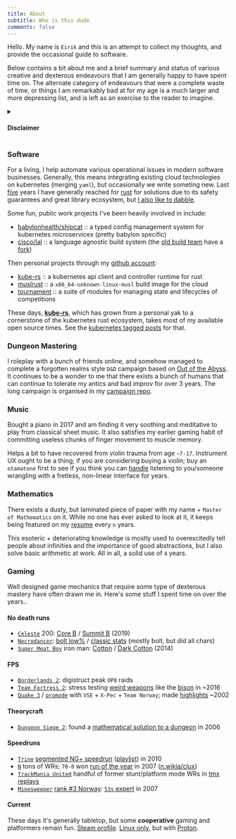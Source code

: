 ```yaml
---
title: About
subtitle: Who is this dude
comments: false
---
```


Hello. My name is `Eirik` and this is an attempt to collect my thoughts, and provide the occasional guide to software.

Below contains a bit about me and a brief summary and status of various creative and dexterous endeavours that I am generally happy to have spent time on. The alternate category of endeavours that were a complete waste of time, or things I am remarkably bad at for my age is a much larger and more depressing list, and is left as an exercise to the reader to imagine.

<details><summary><h4>Disclaimer</h4></summary>

<small>Posts herein are my own opinions and not those of my employer(s). Words like **we** or **us** is often used in the the mathematical (collaborative) sense and does not necessarily mean consensus.
</small>

<small><small>THESE POSTS ARE DISTRIBUTED “AS IS”, WITHOUT WARRANTY OF ANY KIND, EXPRESS OR IMPLIED, INCLUDING BUT NOT LIMITED TO THE WARRANTIES OF MERCHANTABILITY, FITNESS FOR A PARTICULAR PURPOSE AND NONINFRINGEMENT. IN NO EVENT SHALL THE POSTER BE LIABLE FOR ANY CLAIM.
</small></small>
</details>

### Software
For a living, I help automate various operational issues in modern software businesses. Generally, this means integrating existing cloud technologies on kubernetes (merging `yaml`), but occasionally we write someting new. Last [five](https://github.com/cisco/lal-build-manager/commit/5247fb2755cf936a81ed9e82ff6b7bbc0af8a03a) years I have generally reached for [rust](https://www.rust-lang.org/) for solutions due to its safety guarantees and great library ecosystem, but [I also like to dabble](https://github.com/clux/magic-forest).

Some fun, public work projects I've been heavily involved in include:

- [babylonhealth/shipcat](https://github.com/Babylonpartners/shipcat) :: a typed config management system for kubernetes microservices (pretty babylon specific)
- [cisco/lal](https://github.com/cisco/lal-build-manager) :: a language agnostic build system (the [old build team](https://github.com/orgs/lalbuild/people) have a [fork](https://github.com/lalbuild/lal))

Then personal projects through my [github account](https://github.com/clux?tab=repositories):

- [kube-rs](https://github.com/kube-rs/kube-rs) :: a kubernetes api client and controller runtime for rust
- [muslrust](https://github.com/clux/muslrust) :: a `x86_64-unknown-linux-musl` build image for the cloud
- [tournament](https://github.com/clux/tournament) :: a suite of modules for managing state and lifecycles of competitions


These days, **[kube-rs](https://github.com/kube-rs/kube-rs)**, which has grown from a personal yak to a cornerstone of the kubernetes rust ecosystem, takes most of my available open source times. See the [kubernetes tagged posts](/tags/kubernetes) for that.

### Dungeon Mastering
I roleplay with a bunch of friends online, and somehow managed to complete a forgotten realms style `D&D` campaign based on [Out of the Abyss](http://dnd.wizards.com/products/tabletop-games/rpg-products/outoftheabyss). It continues to be a wonder to me that there exists a bunch of humans that can continue to tolerate my antics and bad improv for over 3 years. The long campaign is organised in my [campaign repo](https://github.com/clux/campaign).

### Music
Bought a piano in 2017 and am finding it very soothing and meditative to play from classical sheet music. It also satisfies my earlier gaming habit of committing useless chunks of finger movement to muscle memory.

Helps a bit to have recovered from violin trauma from age `~7-17`. Instrument UX ought to be a thing; if you are considering buying a violin; buy an `otamatone` first to see if you think you can [handle](https://www.stoppingpoints.com/devils-dictionary/fiddle.html) listening to you/someone wrangling with a fretless, non-linear interface for years.

### Mathematics
There exists a dusty, but laminated piece of paper with my name +  `Master of Mathematics` on it. While no one has ever asked to look at it, it keeps being featured on my [resume](http://clux.github.io/vitae/) every `n` years.

This esoteric + deteriorating knowledge is mostly used to overexcitedly tell people about infinities and the importance of good abstractions, but I also solve basic arithmetic at work. All in all, a solid use of `4` years.

### Gaming
Well designed game mechanics that require some type of dexterous mastery have often drawn me in. Here's some stuff I spent time on over the years..

#### No death runs
- [`Celeste`](https://store.steampowered.com/app/504230/Celeste/) 200: [Core B](https://www.youtube.com/watch?v=I8nM80nDYuc) / [Summit B](https://www.youtube.com/watch?v=6NgrGqRG_8g) (2019)
- [`Necrodancer`](https://store.steampowered.com/app/247080/Crypt_of_the_NecroDancer/): [bolt low%](https://www.youtube.com/watch?v=y1d6hoN9DoM) / [classic stats](https://crypt.toofz.com/p/76561198007590148/classic/classic) (mostly bolt, but did all chars)
- [`Super Meat Boy`](https://store.steampowered.com/app/40800/Super_Meat_Boy/) iron man: [Cotton](https://www.youtube.com/watch?v=8ZeFFwkCLN8) / [Dark Cotton](https://www.youtube.com/watch?v=jgptqlVQGSM) (2014)

#### FPS

- [`Borderlands 2`](https://store.steampowered.com/app/49520/Borderlands_2/): digistruct peak `OP8` raids
- [`Team Fortress 2`](https://store.steampowered.com/app/440/Team_Fortress_2/): stress testing [weird weapons](https://www.youtube.com/watch?v=KVzOLtpO6fU&list=PL4gj5XjL6RRQecS059_tjxRQ4Lu6yUNqB) like the [bison](https://www.reddit.com/r/bisonmasterrace/) in ~2016
- [`Quake 3`](http://www.orangesmoothie.org/tourneyQ3A/) / [`promode`](https://playmorepromode.com/) with `VSE` + `X-Pec` + `Team Norway`; made [highlights](https://www.youtube.com/watch?v=GD3aTJ_jzL8&list=PL4gj5XjL6RRRavXh2KGXQZnRuD-zhE4-k) ~2002

#### Theorycraft

- [`Dungeon Siege 2`](https://store.steampowered.com/app/39200/Dungeon_Siege_II/): found a [mathematical solution to a dungeon](https://clux.github.io/probes/post/2006-08-09-vault-of-therayne/) in 2006

#### Speedruns

- [`Trine`](https://store.steampowered.com/app/35700/Trine_Enchanted_Edition/) [segmented NG+ speedrun](http://speeddemosarchive.com/Trine.html) ([playlist](https://www.youtube.com/watch?v=45T7-Avb5vQ&list=PLDCA837F2416D427B)) in 2010
- [`N`](http://www.metanetsoftware.com/games/n) tons of WRs; `70-0` won [run of the year](http://n.wikia.com/wiki/The_Dronies) in 2007 ([n.wikia/clux](http://n.wikia.com/wiki/Clux))
- [`TrackMania United`](https://store.steampowered.com/app/7200/Trackmania_United_Forever_Star_Edition/) handful of former stunt/platform mode WRs in [tmx replays](https://united.tm-exchange.com/main.aspx?action=tracksearch&mode=7&id=1273332)
- [`Minesweeper`](http://www.minesweeper.info/downloads/MinesweeperClone.html) [rank #3 Norway](https://minesweepergame.com/country-rankings.php?country=132): [`53s` expert](http://www.minesweeper.info/members/files/3552/EirikAlbrigtsen54,49-119-110607.mvf) in 2007

#### Current
These days it's generally tabletop, but some **cooperative** gaming and platformers remain fun. [Steam profile](https://steamcommunity.com/id/sszynrae). [Linux only](https://store.steampowered.com/linux), but with [Proton](https://github.com/ValveSoftware/Proton).
